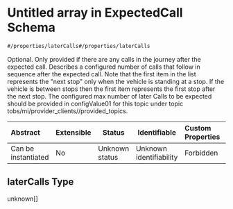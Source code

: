 # Untitled array in ExpectedCall Schema

```txt
#/properties/laterCalls#/properties/laterCalls
```

Optional. Only provided if there are any calls in the journey after the expected call. Describes a configured number of calls that follow in sequence after the expected call. Note that the first item in the list represents the "next stop" only when the vehicle is standing at a stop. If the vehicle is between stops then the first item represents the first stop after the next stop. The configured max number of later Calls to be expected should be provided in configValue01 for this topic under topic tobs/mi/provider_clients//provided_topics.


| Abstract            | Extensible | Status         | Identifiable            | Custom Properties | Additional Properties | Access Restrictions | Defined In                                                                                             |
| :------------------ | ---------- | -------------- | ----------------------- | :---------------- | --------------------- | ------------------- | ------------------------------------------------------------------------------------------------------ |
| Can be instantiated | No         | Unknown status | Unknown identifiability | Forbidden         | Allowed               | none                | [expected-call.json\*](../../schema/operational-information/expected-call.json "open original schema") |

## laterCalls Type

unknown\[]
